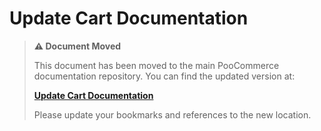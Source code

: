 # Update Cart Documentation

> **⚠️ Document Moved**
> 
> This document has been moved to the main PooCommerce documentation repository. You can find the updated version at:
> 
> **[Update Cart Documentation](https://github.com/poocommerce/poocommerce/tree/trunk/docs/apis/store-api/extending-store-api/extend-store-api-update-cart.md)**
> 
> Please update your bookmarks and references to the new location.
